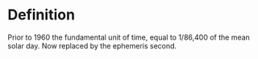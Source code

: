 # Definition

Prior to 1960 the fundamental unit of time, equal to 1/86,400 of the
mean solar day. Now replaced by the ephemeris second.
